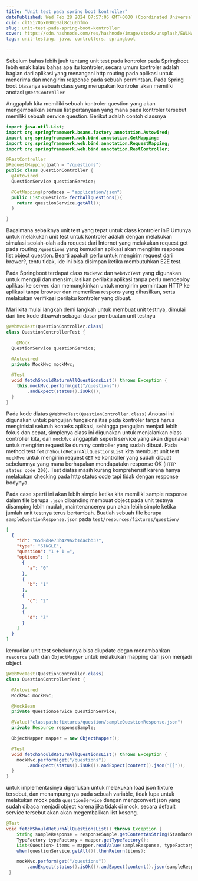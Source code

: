 ```yaml
---
title: "Unit test pada spring boot kontroller"
datePublished: Wed Feb 28 2024 07:57:05 GMT+0000 (Coordinated Universal Time)
cuid: clt5i70px00010al8c1u6hfmo
slug: unit-test-pada-spring-boot-kontroller
cover: https://cdn.hashnode.com/res/hashnode/image/stock/unsplash/EWLHA4T-mso/upload/4ea54ec8b1b5109f58ac566292d417a8.jpeg
tags: unit-testing, java, controllers, springboot

---
```


Sebelum bahas lebih jauh tentang unit test pada kontroler pada Springboot lebih enak kalau bahas apa itu kontroler, secara umum kontroler adalah bagian dari aplikasi yang menangani http routing pada aplikasi untuk menerima dan mengirim response pada sebuah permintaan. Pada Spring boot biasanya sebuah class yang merupakan kontroler akan memiliki anotasi `@RestController`

Anggaplah kita memiliki sebuah kontroler question yang akan mengembalikan semua list pertanyaan yang mana pada kontroler tersebut memiliki sebuah service question. Berikut adalah contoh classnya

```java
import java.util.List;
import org.springframework.beans.factory.annotation.Autowired;
import org.springframework.web.bind.annotation.GetMapping;
import org.springframework.web.bind.annotation.RequestMapping;
import org.springframework.web.bind.annotation.RestController;

@RestController
@RequestMapping(path = "/questions")
public class QuestionController {
  @Autowired
  QuestionService questionService;

  @GetMapping(produces = "application/json")
  public List<Question> fecthAllQuestions(){
    return questionService.getAll();
  }

}
```

Bagaimana sebaiknya unit test yang tepat untuk class kontroler ini? Umunya untuk melakukan unit test untuk kontroler adalah dengan melakukan simulasi seolah-olah ada request dari Internet yang melakukan request get pada routing `/questions` yang kemudian aplikasi akan mengirim response list object question. Bearti apakah perlu untuk mengirim request dari brower?, tentu tidak, ide ini bisa disimpan ketika membutuhkan E2E test.

Pada Springboot terdapat class `MockMvc` dan `WebMvcTest` yang digunakan untuk menguji dan mensimulasikan perilaku aplikasi tanpa perlu mendeploy aplikasi ke server. dan memungkinkan untuk mengirim permintaan HTTP ke aplikasi tanpa browser dan memeriksa respons yang dihasilkan, serta melakukan verifikasi perilaku kontroler yang dibuat.

Mari kita mulai langkah demi langkah untuk membuat unit testnya, dimulai dari line kode dibawah sebagai dasar pembuatan unit testnya

```java
@WebMvcTest(QuestionController.class)
class QuestionControllerTest {

	@Mock
  QuestionService questionService;

  @Autowired
  private MockMvc mockMvc;

  @Test
  void fetchShouldReturnAllQuestionsList() throws Exception {
    this.mockMvc.perform(get("/questions"))
        .andExpect(status().isOk());
  }
}
```

Pada kode diatas `@WebMvcTest(QuestionController.class)` Anotasi ini digunakan untuk pengujian fungsionalitas pada kontroler tanpa harus menginisiai seluruh konteks aplikasi, sehingga pengujian menjadi lebih fokus dan cepat, simplenya class ini digunakan untuk menjalankan class controller kita, dan `mockMvc` anggaplah seperti service yang akan digunakan untuk mengirim request ke dummy controller yang sudah dibuat. Pada method test `fetchShouldReturnAllQuestionsList` kita membuat unit test `mockMvc` untuk mengirim request `GET` ke kontroller yang sudah dibuat sebelumnya yang mana berhapakan mendapatakn response OK (`HTTP status code 200`). Test diatas masih kurang komprehensif karena hanya melakukan checking pada http status code tapi tidak dengan response bodynya.

Pada case sperti ini akan lebih simple ketika kita memiliki sample response dalam file berupa `.json` dibanding membuat object pada unit testnya disamping lebih mudah, maintenancenya pun akan lebih simple ketika jumlah unit testnya terus bertambah. Buatlah sebuah file berupa `sampleQuestionResponse.json` pada `test/resources/fixtures/question/`

```json
[
  {
    "id": "65d8d8e73b429a2b1dacbb37",
    "type": "SINGLE",
    "question": "1 + 1 =",
    "options": [
      {
        "a": "0"
      },
      {
        "b": "1"
      },
      {
        "c": "2"
      },
      {
        "d": "3"
      }
    ]
  }
]
```

kemudian unit test sebelumnya bisa diupdate degan menambahkan `resource` path dan `ObjectMapper` untuk melakukan mapping dari json menjadi object.

```java
@WebMvcTest(QuestionController.class)
class QuestionControllerTest {

  @Autowired
  MockMvc mockMvc;

  @MockBean
  private QuestionService questionService;

  @Value("classpath:fixtures/question/sampleQuestionResponse.json")
  private Resource responseSample;

  ObjectMapper mapper = new ObjectMapper();

  @Test
  void fetchShouldReturnAllQuestionsList() throws Exception {
    mockMvc.perform(get("/questions"))
        .andExpect(status().isOk()).andExpect(content().json("[]"));
  }
}
```

untuk implementasinya diperlukan untuk melakukan load json fixture tersebut, dan menampungnya pada sebuah variable, tidak lupa untuk melakukan mock pada `questionService` dengan mengconvert json yang sudah dibaca menjadi object karena jika tidak di mock, secara default service tersebut akan akan megembalikan list kosong.

```java
@Test
void fetchShouldReturnAllQuestionsList() throws Exception {
    String sampleResponse = responseSample.getContentAsString(StandardCharsets.UTF_8);
    TypeFactory typeFactory = mapper.getTypeFactory();
    List<Question> items = mapper.readValue(sampleResponse, typeFactory.constructCollectionType(List.class, Question.class));
    when(questionService.getAll()).thenReturn(items);

    mockMvc.perform(get("/questions"))
        .andExpect(status().isOk()).andExpect(content().json(sampleResponse));
 }
```